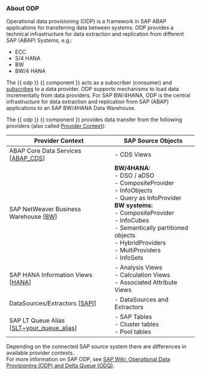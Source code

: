 

### About ODP
Operational data provisioning (ODP) is a framework in SAP ABAP applications for transferring data between systems.
ODP provides a technical infrastructure for data extraction and replication from different SAP (ABAP) Systems, e.g.:
- ECC
- S/4 HANA
- BW 
- BW/4 HANA

The {{ odp }} {{ component }} acts as a subscriber (consumer) and [subscribes](subscriptions.md) to a data provider. 
ODP supports mechanisms to load data incrementally from data providers.
For SAP BW/4HANA, ODP is the central infrastructure for data extraction and replication from SAP (ABAP) applications to an SAP BW/4HANA Data Warehouse. 

The {{ odp }} {{ component }} provides data transfer from the following providers (also called [Provider Context](provider-context.md)): 
 
Provider Context | SAP Source Objects |
------------ |------------ |
ABAP Core Data Services [[ABAP_CDS](provider-context.md/#abap-cds-views)]|- CDS Views |
SAP NetWeaver Business Warehouse [[BW](provider-context.md/#bw-infoproviders)] |**BW/4HANA:**<br> - DSO / aDSO<br> - CompositeProvider<br> - InfoObjects <br> - Query as InfoProvider<br> **BW systems:**<br> - CompositeProvider<br> - InfoCubes<br> - Semantically partitioned objects<br> - HybridProviders<br> - MultiProviders<br> - InfoSets |
SAP HANA Information Views [[HANA](provider-context.md/#hana-views)] | - Analysis Views<br> - Calculation Views<br> - Associated Attribute Views |
DataSources/Extractors [[SAPI](provider-context.md/#extractors)] | - DataSources and Extractors |
SAP LT Queue Alias [[SLT~your_queue_alias](provider-context.md/#slt-server)] | - SAP Tables<br> - Cluster tables<br> - Pool tables |


Depending on the connected SAP source system there are differences in available provider contexts.<br>
For more information on SAP ODP, see [SAP Wiki: Operational Data Provisioning (ODP) and Delta Queue (ODQ)](https://wiki.scn.sap.com/wiki/pages/viewpage.action?pageId=449284646).
 